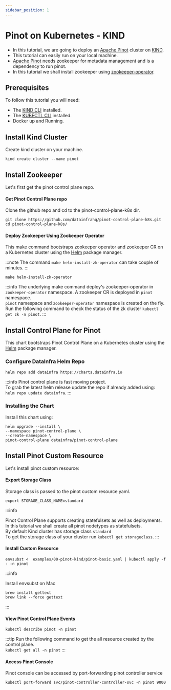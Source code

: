 ```yaml
---
sidebar_position: 1
---
```


# Pinot on Kubernetes - KIND

-   In this tutorial, we are going to deploy an [Apache Pinot](https://github.com/apache/pinot) cluster on [KIND](https://kind.sigs.k8s.io/).
-   This tutorial can easily run on your local machine.
-   [Apache Pinot](https://github.com/apache/pinot) needs zookeeper for metadata management and is a dependency to run pinot.
-   In this tutorial we shall install zookeeper using [zookeeper-operator](https://github.com/pravega/zookeeper-operator).

## Prerequisites

To follow this tutorial you will need:

-   The [KIND CLI](https://kind.sigs.k8s.io/docs/user/quick-start#installation) installed.
-   The [KUBECTL CLI](https://kubernetes.io/docs/tasks/tools/#kubectl) installed.
-   Docker up and Running.

## Install Kind Cluster

Create kind cluster on your machine.

<TerminalWindow>

```
kind create cluster --name pinot
```

</TerminalWindow>

## Install Zookeeper

Let's first get the pinot control plane repo.

#### Get Pinot Control Plane repo

Clone the github repo and cd to the pinot-control-plane-k8s dir.

<TerminalWindow>

```
git clone https://github.com/datainfrahq/pinot-control-plane-k8s.git
cd pinot-control-plane-k8s/
```

</TerminalWindow>

#### Deploy Zookeeper Using Zookeeper Operator

This make command bootstraps zookeeper operator and zookeeper CR on a Kubernetes cluster using the [Helm](https://helm.sh/) package manager.

:::note
The command `make helm-install-zk-operator` can take couple of minutes.
:::

```
make helm-install-zk-operator
```

:::info
The underlying make command deploy's zookeeper-operator in `zookeeper-operator` namespace.
A zookeeper CR is deployed in `pinot` namespace.  
`pinot` namespace and `zookeeper-operator` namespace is created on the fly.  
Run the following command to check the status of the zk cluster `kubectl get zk -n pinot`.
:::

## Install Control Plane for Pinot

This chart bootstraps Pinot Control Plane on a Kubernetes cluster using the [Helm](https://helm.sh/) package manager.

### Configure DataInfra Helm Repo

```
helm repo add datainfra https://charts.datainfra.io
```

:::info
Pinot control plane is fast moving project.  
To grab the latest helm release update the repo
if already added using:  
`helm repo update datainfra`.
:::

### Installing the Chart

Install this chart using:

```
helm upgrade --install \
--namespace pinot-control-plane \
--create-namespace \
pinot-control-plane datainfra/pinot-control-plane
```

## Install Pinot Custom Resource

Let's install pinot custom resource:

#### Export Storage Class

Storage class is passed to the pinot custom resource yaml.

```
export STORAGE_CLASS_NAME=standard
```

:::info

Pinot Control Plane supports creating statefulsets as well as deployments.  
In this tutorial we shall create all pinot nodetypes as statefulsets.  
By default Kind cluster has storage class `standard`  
To get the storage class of your cluster run `kubectl get storageclass`.
:::

#### Install Custom Resource

```
envsubst <  examples/00-pinot-kind/pinot-basic.yaml | kubectl apply -f - -n pinot
```

:::info

Install envsubst on Mac

```
brew install gettext
brew link --force gettext
```

:::

#### View Pinot Control Plane Events

```
kubectl describe pinot -n pinot
```

:::tip
Run the following command to get the all resource created by the control plane.  
`kubectl get all -n pinot`
:::

#### Access Pinot Console

Pinot console can be accessed by port-forwarding pinot controller service

```
kubectl port-forward svc/pinot-controller-controller-svc -n pinot 9000
```
